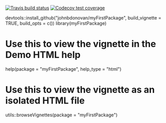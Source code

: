 <!-- badges: start -->
  [![Travis build status](https://travis-ci.org/johnbdonovan/myFirstPackage.svg?branch=master)](https://travis-ci.org/johnbdonovan/myFirstPackage)
  [![Codecov test coverage](https://codecov.io/gh/johnbdonovan/myFirstPackage/branch/master/graph/badge.svg)](https://codecov.io/gh/johnbdonovan/myFirstPackage?branch=master)
  <!-- badges: end -->

devtools::install_github("johnbdonovan/myFirstPackage", build_vignette = TRUE, build_opts = c())
library(myFirstPackage)
# Use this to view the vignette in the Demo HTML help
help(package = "myFirstPackage", help_type = "html")
# Use this to view the vignette as an isolated HTML file
utils::browseVignettes(package = "myFirstPackage")
